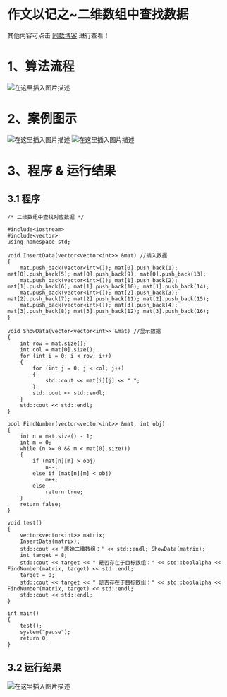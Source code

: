 作文以记之~二维数组中查找数据
=
其他内容可点击 [同款博客](https://blog.csdn.net/m0_51961114/article/details/123760812?spm=1001.2014.3001.5502) 进行查看！

# 1、算法流程
![在这里插入图片描述](https://img-blog.csdnimg.cn/bf2613eea87147b7acf14beff18a2896.png?x-oss-process=image/watermark,type_d3F5LXplbmhlaQ,shadow_50,text_Q1NETiBA5bCP5by6fg==,size_20,color_FFFFFF,t_70,g_se,x_16)

# 2、案例图示
![在这里插入图片描述](https://img-blog.csdnimg.cn/40f9834a98e241908c18320813b8d96c.png?x-oss-process=image/watermark,type_d3F5LXplbmhlaQ,shadow_50,text_Q1NETiBA5bCP5by6fg==,size_20,color_FFFFFF,t_70,g_se,x_16)
![在这里插入图片描述](https://img-blog.csdnimg.cn/7e044ad253b149a69622113409f4d357.png?x-oss-process=image/watermark,type_d3F5LXplbmhlaQ,shadow_50,text_Q1NETiBA5bCP5by6fg==,size_20,color_FFFFFF,t_70,g_se,x_16)


# 3、程序 & 运行结果
## 3.1 程序


	/* 二维数组中查找对应数据 */
	
	#include<iostream>
	#include<vector>
	using namespace std;
	
	void InsertData(vector<vector<int>> &mat) //插入数据
	{
		mat.push_back(vector<int>()); mat[0].push_back(1); mat[0].push_back(5); mat[0].push_back(9); mat[0].push_back(13);
		mat.push_back(vector<int>()); mat[1].push_back(2); mat[1].push_back(6); mat[1].push_back(10); mat[1].push_back(14);
		mat.push_back(vector<int>()); mat[2].push_back(3); mat[2].push_back(7); mat[2].push_back(11); mat[2].push_back(15);
		mat.push_back(vector<int>()); mat[3].push_back(4); mat[3].push_back(8); mat[3].push_back(12); mat[3].push_back(16);
	}
	
	void ShowData(vector<vector<int>> &mat) //显示数据
	{
		int row = mat.size();
		int col = mat[0].size();
		for (int i = 0; i < row; i++)
		{
			for (int j = 0; j < col; j++)
			{
				std::cout << mat[i][j] << " ";
			}
			std::cout << std::endl;
		}
		std::cout << std::endl;
	}
	
	bool FindNumber(vector<vector<int>> &mat, int obj)
	{
		int n = mat.size() - 1;
		int m = 0;
		while (n >= 0 && m < mat[0].size())
		{
			if (mat[n][m] > obj)
				n--;
			else if (mat[n][m] < obj)
				m++;
			else
				return true;
		}
		return false;
	}
	
	void test()
	{
		vector<vector<int>> matrix;
		InsertData(matrix);
		std::cout << "原始二维数组：" << std::endl; ShowData(matrix);
		int target = 8;
		std::cout << target << " 是否存在于目标数组：" << std::boolalpha << FindNumber(matrix, target) << std::endl;
		target = 0;
		std::cout << target << " 是否存在于目标数组：" << std::boolalpha << FindNumber(matrix, target) << std::endl;
		std::cout << std::endl;
	}
	
	int main()
	{
		test();
		system("pause");
		return 0;
	}

## 3.2 运行结果
![在这里插入图片描述](https://img-blog.csdnimg.cn/434475f8c9e34fd3bcdd0da9447d1588.png?x-oss-process=image/watermark,type_d3F5LXplbmhlaQ,shadow_50,text_Q1NETiBA5bCP5by6fg==,size_20,color_FFFFFF,t_70,g_se,x_16)
